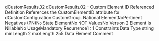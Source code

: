 

dCustomResults.02
dCustomResults.02 - Custom Element ID Referenced
Definition
References the CustomElementID attribute for dCustomConfiguration.CustomGroup.
National ElementNoPertinent Negatives (PN)No
State ElementNo
NOT ValuesNo
Version 2 Element
Is NillableNo
UsageMandatory
Recurrence1 : 1
Constraints
Data Type
string
minLength
2
maxLength
255
Data Element Comment